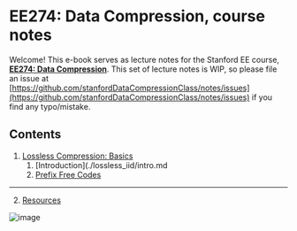 # EE274: Data Compression, course notes

Welcome! This e-book serves as lecture notes for the Stanford EE course, [**EE274: Data Compression**](https://stanforddatacompressionclass.github.io/Fall22/). This set of lecture notes is WIP, so please file an issue at [https://github.com/stanfordDataCompressionClass/notes/issues](https://github.com/stanfordDataCompressionClass/notes/issues) if you find any typo/mistake. 

## Contents
1. [Lossless Compression: Basics](./lossless_iid/intro.md)
    1. [Introduction](./lossless_iid/intro.md
    2. [Prefix Free Codes](./lossless_iid/prefix_free_codes.md)

---
2. [Resources](./resources.md)

![image](https://user-images.githubusercontent.com/1708665/192588464-1950fbc0-50cc-406d-af7f-0f03da3274fb.png)
